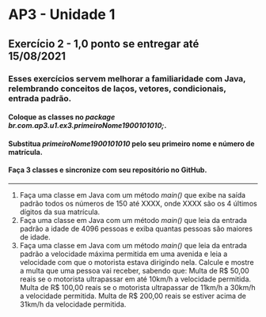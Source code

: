 # AP3 - Unidade 1
## Exercício 2 - 1,0 ponto se entregar até 15/08/2021
### Esses exercícios servem melhorar a familiaridade com Java, relembrando conceitos de laços, vetores, condicionais, entrada padrão.
#### Coloque as classes no *package br.com.ap3.u1.ex3.primeiroNome1900101010;*.
#### Substitua *primeiroNome1900101010* pelo seu primeiro nome e número de matrícula.
#### Faça 3 classes e sincronize com seu repositório no GitHub.

---

1. Faça uma classe em Java com um método *main()* que exibe na saída padrão todos os números de 150 até XXXX, onde XXXX são os 4 últimos dígitos da sua matrícula.
2. Faça uma classe em Java com um método *main()* que leia da entrada padrão a idade de 4096 pessoas e exiba quantas pessoas são maiores de idade.
3. Faça uma classe em Java com um método *main()* que leia da entrada padrão a velocidade máxima permitida em uma avenida e leia a velocidade com que o motorista estava dirigindo nela. Calcule e mostre a multa que uma pessoa vai receber, sabendo que:
Multa de R$ 50,00 reais se o motorista ultrapassar em até 10km/h a velocidade permitida.
Multa de R$ 100,00 reais se o motorista ultrapassar de 11km/h a 30km/h a velocidade permitida.
Multa de R$ 200,00 reais se estiver acima de 31km/h da velocidade permitida.